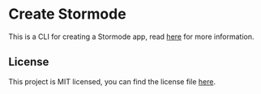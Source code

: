 # Create Stormode

This is a CLI for creating a Stormode app, read <a href="https://github.com/stormode/stormode/" target="_blank" rel="noreferrer noopener">here</a> for more information.

## License

This project is MIT licensed, you can find the license file <a href="https://github.com/stormode/stormode/blob/main/LICENSE" target="_blank" rel="noreferrer noopener" >here</a>.
